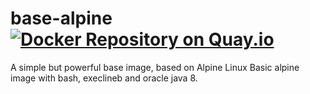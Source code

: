 # base-alpine [![Docker Repository on Quay.io](https://quay.io/repository/justcontainers/base-alpine/status "Docker Repository on Quay.io")](https://quay.io/repository/justcontainers/base-alpine)
A simple but powerful base image, based on Alpine Linux
Basic alpine image with bash, execlineb and oracle java 8.
